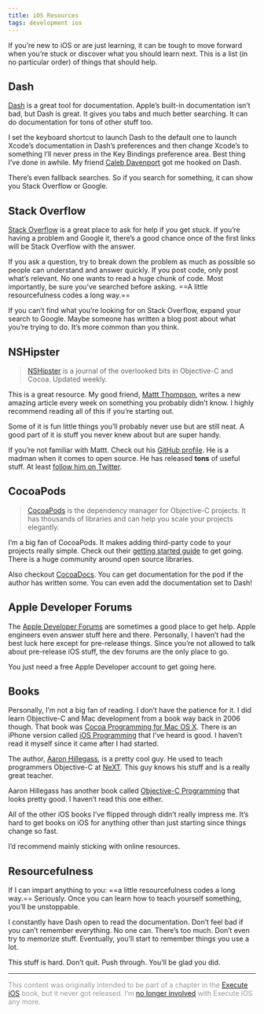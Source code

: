 ```yaml
---
title: iOS Resources
tags: development ios
---
```


If you’re new to iOS or are just learning, it can be tough to move forward when you’re stuck or discover what you should learn next. This is a list (in no particular order) of things that should help.

## Dash

[Dash](https://itunes.apple.com/app/dash-docs-snippets/id458034879) is a great tool for documentation. Apple’s built-in documentation isn’t bad, but Dash is great. It gives you tabs and much better searching. It can do documentation for tons of other stuff too.

I set the keyboard shortcut to launch Dash to the default one to launch Xcode’s documentation in Dash’s preferences and then change Xcode’s to something I’ll never press in the Key Bindings preference area. Best thing I’ve done in awhile. My friend [Caleb Davenport](http://calebd.me) got me hooked on Dash.

There’s even fallback searches. So if you search for something, it can show you Stack Overflow or Google.

## Stack Overflow

[Stack Overflow](http://stackoverflow.com) is a great place to ask for help if you get stuck. If you’re having a problem and Google it, there’s a good chance once of the first links will be Stack Overflow with the answer.

If you ask a question, try to break down the problem as much as possible so people can understand and answer quickly. If you post code, only post what’s relevant. No one wants to read a huge chunk of code. Most importantly, be sure you’ve searched before asking. ==A little resourcefulness codes a long way.==

If you can’t find what you’re looking for on Stack Overflow, expand your search to Google. Maybe someone has written a blog post about what you’re trying to do. It’s more common than you think.

## NSHipster

> [NSHipster](http://nshipster.com) is a journal of the overlooked bits in Objective-C and Cocoa. Updated weekly.

This is a great resource. My good friend, [Mattt Thompson](http://mattt.me), writes a new amazing article every week on something you probably didn’t know. I highly recommend reading all of this if you’re starting out.

Some of it is fun little things you’ll probably never use but are still neat. A good part of it is stuff you never knew about but are super handy.

If you’re not familiar with Mattt. Check out his [GitHub profile](http://github.com/mattt). He is a madman when it comes to open source. He has released **tons** of useful stuff. At least [follow him on Twitter](https://twitter.com/mattt).

## CocoaPods

> [CocoaPods](http://cocoapods.org) is the dependency manager for Objective-C projects. It has thousands of libraries and can help you scale your projects elegantly.

I’m a big fan of CocoaPods. It makes adding third-party code to your projects really simple. Check out their [getting started guide](http://guides.cocoapods.org/using/getting-started.html) to get going. There is a huge community around open source libraries.

Also checkout [CocoaDocs](http://cocoadocs.org). You can get documentation for the pod if the author has written some. You can even add the documentation set to Dash!

## Apple Developer Forums

The [Apple Developer Forums](http://devforums.apple.com) are sometimes a good place to get help. Apple engineers even answer stuff here and there. Personally, I haven’t had the best luck here except for pre-release things. Since you’re not allowed to talk about pre-release iOS stuff, the dev forums are the only place to go.

You just need a free Apple Developer account to get going here.

## Books

Personally, I’m not a big fan of reading. I don’t have the patience for it. I did learn Objective-C and Mac development from a book way back in 2006 though. That book was [Cocoa Programming for Mac OS X](http://www.amazon.com/Cocoa-Programming-Mac-4th-Edition/dp/0321774086). There is an iPhone version called [iOS Programming](http://www.amazon.com/iOS-Programming-Ranch-Edition-Guides/dp/0321821521) that I’ve heard is good. I haven’t read it myself since it came after I had started.

The author, [Aaron Hillegass](http://en.wikipedia.org/wiki/Aaron_Hillegass), is a pretty cool guy. He used to teach programmers Objective-C at [NeXT](http://en.wikipedia.org/wiki/NeXT). This guy knows his stuff and is a really great teacher.

Aaron Hillegass has another book called [Objective-C Programming](http://www.amazon.com/Objective-C-Programming-Ranch-Edition-Guides/dp/032194206X) that looks pretty good. I haven’t read this one either.

All of the other iOS books I’ve flipped through didn’t really impress me. It’s hard to get books on iOS for anything other than just starting since things change so fast.

I’d recommend mainly sticking with online resources.

## Resourcefulness

If I can impart anything to you: ==a little resourcefulness codes a long way.== Seriously. Once you can learn how to teach yourself something, you’ll be unstoppable.

I constantly have Dash open to read the documentation. Don’t feel bad if you can’t remember everything. No one can. There’s too much. Don’t even try to memorize stuff. Eventually, you’ll start to remember things you use a lot.

This stuff is hard. Don’t quit. Push through. You’ll be glad you did.

---

<span style="color:#999">This content was originally intended to be part of a chapter in the [Execute iOS](http://executeios.com) book, but it never got released. I’m [no longer involved](/parting-ways-with-execute-ios) with Execute iOS any more.</span>
